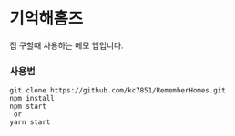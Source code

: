 # 기억해홈즈
집 구할때 사용하는 메모 앱입니다.

### 사용법
```
git clone https://github.com/kc7851/RememberHomes.git
npm install
npm start 
 or 
yarn start
```
